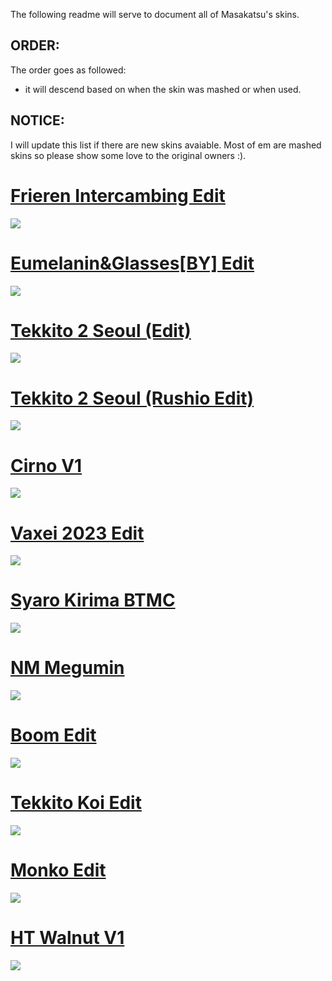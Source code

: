 The following readme will serve to document all of Masakatsu's skins.

## ORDER: 
The order goes as followed: 
- it will descend based on when the skin was mashed or when used.

## NOTICE:
I will update this list if there are new skins avaiable. Most of em are mashed skins so please show some love to the original owners :).

# [Frieren Intercambing Edit](https://cdn.discordapp.com/attachments/749686438341247147/1218856661607780382/Frieren_intercambing_edit.osk?ex=661ba4b9&is=66092fb9&hm=87fc8bbe5a2e9ad506d75bf022af04a2873a8a58a2c6a25a13a6f1f30ebf38e0&)
![](https://cdn.discordapp.com/attachments/749686438341247147/1218856426907373568/screenshot161.jpg?ex=661ba481&is=66092f81&hm=713ad47e1bd9d892b6352cec23d78fd24c2605970b17d974d6e7671088e6a228&)

# [Eumelanin&Glasses[BY] Edit](https://cdn.discordapp.com/attachments/749686438341247147/1219008506519355432/-_EumelaninGlassesBY_Edit-.osk?ex=6609bd24&is=65f74824&hm=6dab760b8717cf0308e8ffcefd5dd8395c9a1ea6457e0114e748f62f41eeb7c4&)
![](https://cdn.discordapp.com/attachments/749686438341247147/1218857578595876904/screenshot163.jpg?ex=66093094&is=65f6bb94&hm=c178be97a45a8e3a7f0c81084c1be21f075f921559217e2be005cf58f060f824&)

# [Tekkito 2 Seoul (Edit)](https://cdn.discordapp.com/attachments/749686438341247147/1171985527013118114/tekkito2_Seoul_Edit.osk?ex=66173d94&is=6604c894&hm=2371c64a7a49b8fbd07416a65914991cea345c9980fa01e775eb80f3c57f55df&)
![](https://cdn.discordapp.com/attachments/749686438341247147/1171980321231736832/screenshot033.jpg?ex=661738ba&is=6604c3ba&hm=bad8033c6d8cf251886b580ac2d267205b4a938d25ef52997894d03aabc5ce81&)

# [Tekkito 2 Seoul (Rushio Edit)](https://cdn.discordapp.com/attachments/749686438341247147/1171985527348678738/tekkito2_Seoul_Rushio_Edit.osk?ex=66173d94&is=6604c894&hm=1baffbd721369c83b317466410fd1df2da65abc1a77c5db41dc0daa7e744d6c9&)
![](https://cdn.discordapp.com/attachments/749686438341247147/1171984645106176010/screenshot039.jpg?ex=66173cc1&is=6604c7c1&hm=bc55adbc3fae473192aea6d34a3e740e6f7287f9581ec7e15ed1d23e7f97b51f&)

# [Cirno V1](https://cdn.discordapp.com/attachments/749686438341247147/1190251801614745621/Cirno-V1.0.osk?ex=661917df&is=6606a2df&hm=9aa96775b5c17f0d2a4c7732c71538d10f06f88c8ce3f0dea52e87e2eac01c45&)
![](https://cdn.discordapp.com/attachments/749686438341247147/1190251721922969681/screenshot078.jpg?ex=661917cc&is=6606a2cc&hm=7c5208557e0f2a41f5b67ebd26a456c50bedda85a6d27b172376ebbdd575483b&)

# [Vaxei 2023 Edit](https://cdn.discordapp.com/attachments/749686438341247147/1181353523892473866/Vaxei_2023_Edit.osk?ex=6601f334&is=65ef7e34&hm=0d4a9ee32fdc76a6ea914690c6d31d51e87fe0050521e382d8445eb50cacb4da&)
![](https://cdn.discordapp.com/attachments/749686438341247147/1181353869905756180/screenshot059.jpg?ex=6601f387&is=65ef7e87&hm=c9b6fb8db7523d2c33e2fad6b1acb342b67768e9d73692dc2c3c9316d1507be8&)

# [Syaro Kirima BTMC](https://cdn.discordapp.com/attachments/749686438341247147/1171991015075352677/-_Syaro_Kirima_BTMC_-.osk?ex=661742b0&is=6604cdb0&hm=290e4fe2b9bfe87b27dec3f7bb52550e3f5204b31ab2e9a9482983c7892c3fb7&)
![](https://cdn.discordapp.com/attachments/749686438341247147/1171990973203632198/screenshot042.jpg?ex=661742a6&is=6604cda6&hm=c692424a7b7ca4f958b184225b9cc2d2425e66d3f89e78853584ba45686ea87c&)

# [NM Megumin](https://cdn.discordapp.com/attachments/749686438341247147/1171995101904519198/NMMegumin.osk?ex=6617467e&is=6604d17e&hm=e35870328f457c2d812bd186dc92b52a0eb80f7a4a9088d4abc1d7542186246f&)
![](https://cdn.discordapp.com/attachments/749686438341247147/1171994977644068905/screenshot044.jpg?ex=66174661&is=6604d161&hm=8dd89b372c46ddaffd0e1b9c0443d41b8b5dd98be7440246f05baaae2fc48d91&)

# [Boom Edit](https://cdn.discordapp.com/attachments/749686438341247147/1171988817222303814/boom_edit.osk?ex=661740a4&is=6604cba4&hm=e533720aec83c945b383291c3b5d1eb66318f44cd3ce2fc173eed3f817a863e0&)
![](https://cdn.discordapp.com/attachments/749686438341247147/1171987400013135983/screenshot041.jpg?ex=66173f52&is=6604ca52&hm=05871a3caddd2c10d60b083ebbdfec9377ce805d2927bd7593c250567e0cf222&)

# [Tekkito Koi Edit](https://cdn.discordapp.com/attachments/749686438341247147/1171986220591628410/Tekkito_Koi_Edit.osk?ex=6604c939&is=65f25439&hm=27fd439c20b8c7e203aa0ca71f86b9fa165480cf8f8481de796adc49fc612df6&)
![](https://cdn.discordapp.com/attachments/749686438341247147/1171986536972161065/screenshot040.jpg?ex=6604c984&is=65f25484&hm=5e357e97c4cbdebefde436c1be71558cb1bd921a95718ef9412ae1453cfbc05b&)

# [Monko Edit](https://cdn.discordapp.com/attachments/749686438341247147/1172243590542540872/MonkoEdit.osk?ex=66182deb&is=6605b8eb&hm=9b91a565ce856425ef72243707c0258c208c1933a68a156cb3d0888f6080a221&)
![](https://cdn.discordapp.com/attachments/749686438341247147/1172243552831541328/screenshot048.jpg?ex=66182de2&is=6605b8e2&hm=f7f88fc438f7b719f286e7885af73d5d2f4e9d610743852d73dcb76334130a2d&)

# [HT Walnut V1](https://cdn.discordapp.com/attachments/749686438341247147/1172237915519197236/-_HT_Walnut_1.0_clrs.osk?ex=661828a2&is=6605b3a2&hm=5a21e9492a724d488218ead82b011ab026b7b5e776fd58590a59598c1ff524a0&)
![](https://cdn.discordapp.com/attachments/749686438341247147/1172237975535489055/image.png?ex=661828b0&is=6605b3b0&hm=a17dd0f2b331ac9accb26e1f95b47292950ce8e875b1bc97a9bb24ecab86ec1d&)
